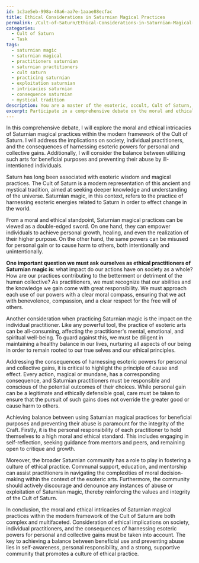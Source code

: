 ```yaml
---
id: 1c3ae5eb-998a-40a6-aa7e-1aaae88ecfac
title: Ethical Considerations in Saturnian Magical Practices
permalink: /Cult-of-Saturn/Ethical-Considerations-in-Saturnian-Magical-Practices/
categories:
  - Cult of Saturn
  - Task
tags:
  - saturnian magic
  - saturnian magical
  - practitioners saturnian
  - saturnian practitioners
  - cult saturn
  - practicing saturnian
  - exploitation saturnian
  - intricacies saturnian
  - consequence saturnian
  - mystical tradition
description: You are a master of the esoteric, occult, Cult of Saturn, you complete tasks to the absolute best of your ability, no matter if you think you were not trained to do the task specifically, you will attempt to do it anyways, since you have performed the tasks you are given with great mastery, accuracy, and deep understanding of what is requested. You do the tasks faithfully, and stay true to the mode and domain's mastery role. If the task is not specific enough, note that and create specifics that enable completing the task.
excerpt: Participate in a comprehensive debate on the moral and ethical intricacies of Saturnian magical practices within the modern framework of the Cult of Saturn, exploring the implications on society, individual practitioners, and the consequences of harnessing esoteric powers for personal and collective gains. Additionally, address the balance between utilizing such arts for beneficial purposes and preventing their abuse by ill-intentioned individuals.
---
```

In this comprehensive debate, I will explore the moral and ethical intricacies of Saturnian magical practices within the modern framework of the Cult of Saturn. I will address the implications on society, individual practitioners, and the consequences of harnessing esoteric powers for personal and collective gains. Additionally, I will consider the balance between utilizing such arts for beneficial purposes and preventing their abuse by ill-intentioned individuals.

Saturn has long been associated with esoteric wisdom and magical practices. The Cult of Saturn is a modern representation of this ancient and mystical tradition, aimed at seeking deeper knowledge and understanding of the universe. Saturnian magic, in this context, refers to the practice of harnessing esoteric energies related to Saturn in order to effect change in the world.

From a moral and ethical standpoint, Saturnian magical practices can be viewed as a double-edged sword. On one hand, they can empower individuals to achieve personal growth, healing, and even the realization of their higher purpose. On the other hand, the same powers can be misused for personal gain or to cause harm to others, both intentionally and unintentionally.

**One important question we must ask ourselves as ethical practitioners of Saturnian magic is**: what impact do our actions have on society as a whole? How are our practices contributing to the betterment or detriment of the human collective? As practitioners, we must recognize that our abilities and the knowledge we gain come with great responsibility. We must approach each use of our powers with a clear moral compass, ensuring that we act with benevolence, compassion, and a clear respect for the free will of others.

Another consideration when practicing Saturnian magic is the impact on the individual practitioner. Like any powerful tool, the practice of esoteric arts can be all-consuming, affecting the practitioner's mental, emotional, and spiritual well-being. To guard against this, we must be diligent in maintaining a healthy balance in our lives, nurturing all aspects of our being in order to remain rooted to our true selves and our ethical principles.

Addressing the consequences of harnessing esoteric powers for personal and collective gains, it is critical to highlight the principle of cause and effect. Every action, magical or mundane, has a corresponding consequence, and Saturnian practitioners must be responsible and conscious of the potential outcomes of their choices. While personal gain can be a legitimate and ethically defensible goal, care must be taken to ensure that the pursuit of such gains does not override the greater good or cause harm to others.

Achieving balance between using Saturnian magical practices for beneficial purposes and preventing their abuse is paramount for the integrity of the Craft. Firstly, it is the personal responsibility of each practitioner to hold themselves to a high moral and ethical standard. This includes engaging in self-reflection, seeking guidance from mentors and peers, and remaining open to critique and growth.

Moreover, the broader Saturnian community has a role to play in fostering a culture of ethical practice. Communal support, education, and mentorship can assist practitioners in navigating the complexities of moral decision-making within the context of the esoteric arts. Furthermore, the community should actively discourage and denounce any instances of abuse or exploitation of Saturnian magic, thereby reinforcing the values and integrity of the Cult of Saturn.

In conclusion, the moral and ethical intricacies of Saturnian magical practices within the modern framework of the Cult of Saturn are both complex and multifaceted. Consideration of ethical implications on society, individual practitioners, and the consequences of harnessing esoteric powers for personal and collective gains must be taken into account. The key to achieving a balance between beneficial use and preventing abuse lies in self-awareness, personal responsibility, and a strong, supportive community that promotes a culture of ethical practice.
